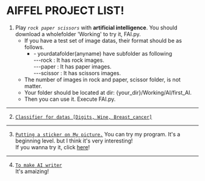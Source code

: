 AIFFEL PROJECT LIST!
=

 1. Play _```rock paper scissors```_ with **artificial intelligence**. You should download a wholefolder 'Working' to try it, FAI.py.    
	 + If you have a test set of image datas, their format should be as follows.   
  	   - \- yourdatafolder(anyname) have subfolder as following  
		---rock : It has rock images.   
		---paper : It has paper images.   
		---scissor : It has scissors images.   
	 + The number of images in rock and paper, scissor folder, is not matter.
	 + Your folder should be located at dir: {your\_dir}/Working/AI/first\_AI.
	 + Then you can use it. Execute FAI.py.

----
 2. [```Classifier for datas [Digits, Wine, Breast_cancer]```](https://github.com/SunCreation/aiffel/tree/main/Working/AI/Classifier)


 ----
 3. [```Putting a sticker on My picture.```](https://github.com/SunCreation/aiffel/tree/main/Working/AI/sticker_img)  You can try my program. It's a beginning level. but I think it's very interesting!   
 If you wanna try it, click [here](https://github.com/SunCreation/aiffel/tree/main/Working/AI/sticker_img)!


 ----
 4. [```To make AI writer```](https://github.com/SunCreation/aiffel/tree/main/Working/AI/writer)   
 It's amaizing!